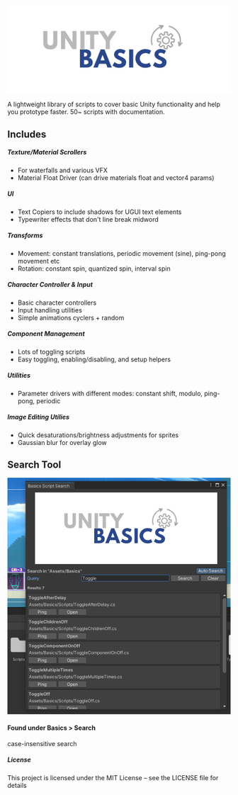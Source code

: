 ![Unity Basics](https://github.com/erictktk/UnityBasics/blob/master/unity_basics_orig.png)

A lightweight library of scripts to cover basic Unity functionality and help you prototype faster.
50~ scripts with documentation.


## Includes

##### Texture/Material Scrollers
- For waterfalls and various VFX
- Material Float Driver (can drive materials float and vector4 params)

##### UI
- Text Copiers to include shadows for UGUI text elements
- Typewriter effects that don't line break midword

##### Transforms
- Movement: constant translations, periodic movement (sine), ping-pong movement etc
- Rotation: constant spin, quantized spin, interval spin

##### Character Controller & Input
- Basic character controllers 
- Input handling utilities  
- Simple animations cyclers + random 

##### Component Management
- Lots of toggling scripts
- Easy toggling, enabling/disabling, and setup helpers  

##### Utilities
- Parameter drivers with different modes: constant shift, modulo, ping-pong, periodic

##### Image Editing Utilies
- Quick desaturations/brightness adjustments for sprites
- Gaussian blur for overlay glow





## Search Tool
![Unity Basics](https://github.com/erictktk/UnityBasics/blob/master/search_preview.png)

#### Found under Basics > Search

case-insensitive search


##### License
This project is licensed under the MIT License – see the LICENSE file for details